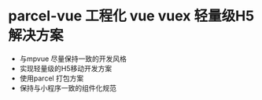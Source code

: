 # parcel-vue 工程化 vue vuex 轻量级H5解决方案

+   与mpvue 尽量保持一致的开发风格
+   实现轻量级的H5移动开发方案
+   使用parcel 打包方案
+   保持与小程序一致的组件化规范
